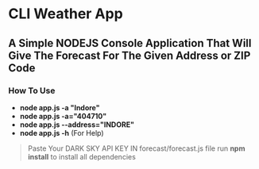 # CLI Weather App

## A Simple NODEJS Console Application That Will Give The Forecast For The Given Address or ZIP Code
 
### How To Use

* **node app.js -a "Indore"**
* **node app.js -a="404710"**
* **node app.js --address="INDORE"**
* **node app.js -h** (For Help)

> Paste Your DARK SKY API KEY IN forecast/forecast.js file
> run **npm install** to install all dependencies